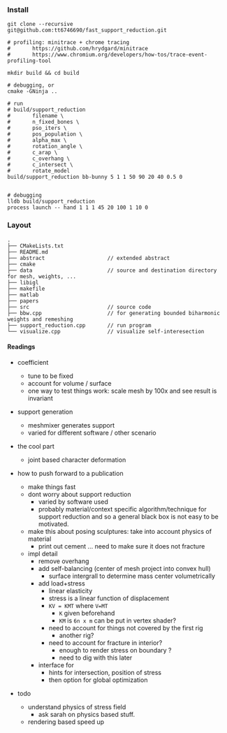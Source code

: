 
### Install

```
git clone --recursive git@github.com:tt6746690/fast_support_reduction.git

# profiling: minitrace + chrome tracing 
#       https://github.com/hrydgard/minitrace
#       https://www.chromium.org/developers/how-tos/trace-event-profiling-tool

mkdir build && cd build

# debugging, or
cmake -GNinja ..

# run 
# build/support_reduction 
#       filename \
#       n_fixed_bones \
#       pso_iters \
#       pos_population \
#       alpha_max \
#       rotation_angle \
#       c_arap \
#       c_overhang \
#       c_intersect \
#       rotate_model
build/support_reduction bb-bunny 5 1 1 50 90 20 40 0.5 0


# debugging
lldb build/support_reduction
process launch -- hand 1 1 1 45 20 100 1 10 0
```

### Layout

```
.
├── CMakeLists.txt
├── README.md
├── abstract                    // extended abstract
├── cmake
├── data                        // source and destination directory for mesh, weights, ...
├── libigl
├── makefile
├── matlab
├── papers
├── src                         // source code
├── bbw.cpp                     // for generating bounded biharmonic weights and remeshing
├── support_reduction.cpp       // run program
└── visualize.cpp               // visualize self-interesection
```



#### Readings


+ coefficient
    + tune to be fixed 
    + account for volume / surface
    + one way to test things work: scale mesh by 100x and see result is invariant

+ support generation
    + meshmixer generates support 
    + varied for different software / other scenario

+ the cool part 
    + joint based character deformation 

+ how to push forward to a publication 
    + make things fast
    + dont worry about support reduction 
        + varied by software used 
        + probably material/context specific algorithm/technique for support reduction and so a general black box is not easy to be motivated.
    + make this about posing sculptures: take into account physics of material
        + print out cement ... need to make sure it does not fracture
    + impl detail
        + remove overhang
        + add self-balancing (center of mesh project into convex hull)
            + surface intergrall to determine mass center volumetrically 
        + add load+stress
            + linear elasticity
            + stress is a linear function of displacement
            + `KV = KMT` where `V=MT`
                + `K` given beforehand
                + `KM` is `6n x m` can be put in vertex shader?
            + need to account for things not covered by the first rig
                + another rig?
            + need to account for fracture in interior?
                + enough to render stress on boundary ?
                + need to dig with this later
        + interface for 
            + hints for intersection, position of stress
            + then option for global optimization 

+ todo  
    + understand physics of stress field
        + ask sarah on physics based stuff.
    + rendering based speed up